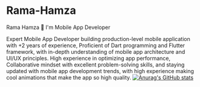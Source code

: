 # Rama-Hamza
Rama Hamza 🙌
I'm Mobile App Developer


Expert Mobile App Developer building production-level mobile application with +2 years of experience, Proficient of Dart programming and Flutter framework, with in-depth understanding of mobile app architecture and UI/UX principles. High experience in optimizing app performance, Collaborative mindset with excellent problem-solving skills, and staying updated with mobile app development trends, with high experience making cool animations that make the app so high quality.
[![Anurag's GitHub stats](https://github-readme-stats.vercel.app/api?username=Ramahamza)](https://github.com/anuraghazra/github-readme-stats)
